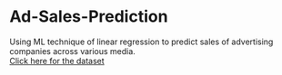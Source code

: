 # Ad-Sales-Prediction
Using ML technique of linear regression to predict sales of advertising companies across various media.  
[Click here for the dataset](https://www.kaggle.com/datasets/harrimansaragih/dummy-advertising-and-sales-data)
